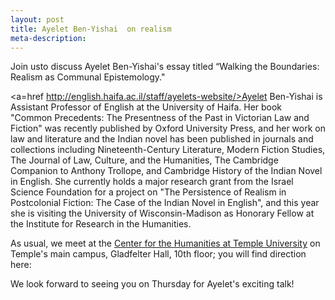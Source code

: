```yaml
---
layout: post
title: Ayelet Ben-Yishai  on realism 
meta-description: 
---
```

<span class="sc">Join us</span>to discuss Ayelet Ben-Yishai's essay titled “Walking the Boundaries: Realism as Communal Epistemology."  

<a=href http://english.haifa.ac.il/staff/ayelets-website/>Ayelet Ben-Yishai</a> is Assistant Professor of English at the University of Haifa. Her book "Common Precedents: The Presentness of the Past in Victorian Law and Fiction" was recently published by Oxford University Press, and her work on law and literature and the Indian novel has been published in journals and collections including Nineteenth-Century Literature, Modern Fiction Studies, The Journal of Law, Culture, and the Humanities, The Cambridge Companion to Anthony Trollope, and Cambridge History of the Indian Novel in English. She currently holds a major research grant from the Israel Science Foundation for a project on "The Persistence of Realism in Postcolonial Fiction: The Case of the Indian Novel in English", and this year she is visiting the University of Wisconsin-Madison as Honorary Fellow at the Institute for Research in the Humanities.

As usual, we meet at the <a href= http://www.temple.edu/humanities/about/directions/index.htm>Center for the Humanities at Temple University</a> on Temple's main campus, Gladfelter Hall, 10th floor; you will find direction here: 

We look forward to seeing you on Thursday for Ayelet's exciting talk! 
